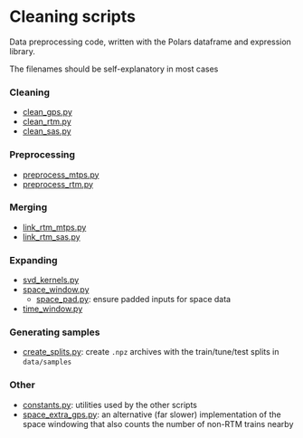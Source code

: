 # Cleaning scripts

Data preprocessing code, written with the Polars dataframe and expression library.

The filenames should be self-explanatory in most cases

### Cleaning
- [clean_gps.py](clean_gps.py)
- [clean_rtm.py](clean_rtm.py)
- [clean_sas.py](clean_sas.py)

### Preprocessing
- [preprocess_mtps.py](preprocess_mtps.py)
- [preprocess_rtm.py](preprocess_rtm.py)

### Merging
- [link_rtm_mtps.py](link_rtm_mtps.py)
- [link_rtm_sas.py](link_rtm_sas.py)

### Expanding
- [svd_kernels.py](svd_kernels.py)
- [space_window.py](space_window.py)
  - [space_pad.py](space_pad.py):  ensure padded inputs for space data
- [time_window.py](time_window.py)

### Generating samples
- [create_splits.py](create_splits.py): create `.npz` archives with the train/tune/test splits in `data/samples`

### Other
- [constants.py](constants.py): utilities used by the other scripts
- [space_extra_gps.py](space_extra_gps.py): an alternative (far slower) implementation of the space windowing that also counts the number of non-RTM trains nearby